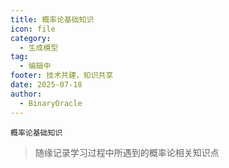 ```yaml
---
title: 概率论基础知识
icon: file
category:
  - 生成模型
tag:
  - 编辑中
footer: 技术共建，知识共享
date: 2025-07-18
author:
  - BinaryOracle
---
```


`概率论基础知识` 

<!-- more -->

> 随缘记录学习过程中所遇到的概率论相关知识点

